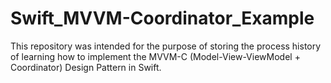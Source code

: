 # Swift_MVVM-Coordinator_Example
This repository was intended for the purpose of storing the process history of learning how to implement the MVVM-C (Model-View-ViewModel + Coordinator) Design Pattern in Swift.
